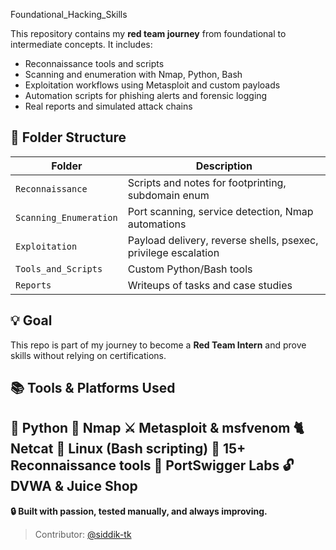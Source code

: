 Foundational_Hacking_Skills

This repository contains my **red team journey** from foundational to intermediate concepts. It includes:

- Reconnaissance tools and scripts
- Scanning and enumeration with Nmap, Python, Bash
- Exploitation workflows using Metasploit and custom payloads
- Automation scripts for phishing alerts and forensic logging
- Real reports and simulated attack chains

## 🧭 Folder Structure

| Folder                | Description                                   |
|-----------------------|-----------------------------------------------|
| `Reconnaissance`      | Scripts and notes for footprinting, subdomain enum |
| `Scanning_Enumeration`| Port scanning, service detection, Nmap automations |
| `Exploitation`        | Payload delivery, reverse shells, psexec, privilege escalation |
| `Tools_and_Scripts`   | Custom Python/Bash tools |
| `Reports`             | Writeups of tasks and case studies |

## 💡 Goal

This repo is part of my journey to become a **Red Team Intern** and prove skills without relying on certifications.

## 📚 Tools & Platforms Used

🐍 Python
📡 Nmap
⚔️ Metasploit & msfvenom
🐈 Netcat
🐧 Linux (Bash scripting)
🔎 15+ Reconnaissance tools
🧪 PortSwigger Labs
🔓 DVWA & Juice Shop
---

**🔒 Built with passion, tested manually, and always improving.**

> Contributor: [@siddik-tk](https://github.com/siddik-tk)
